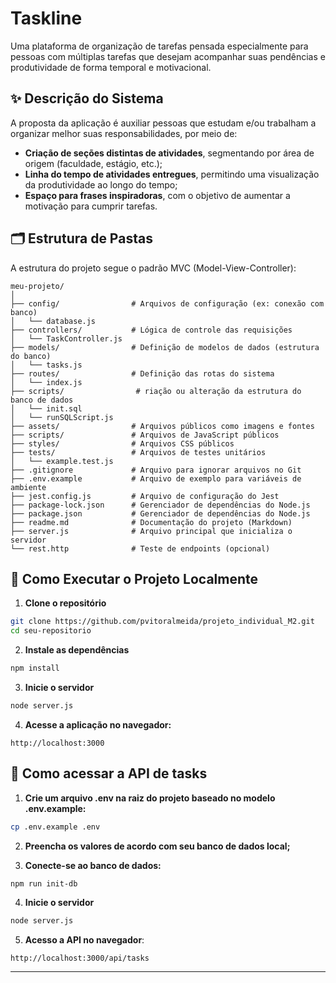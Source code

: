 # Taskline

Uma plataforma de organização de tarefas pensada especialmente para pessoas com múltiplas tarefas que desejam acompanhar suas pendências e produtividade de forma temporal e motivacional.

## ✨ Descrição do Sistema

A proposta da aplicação é auxiliar pessoas que estudam e/ou trabalham a organizar melhor suas responsabilidades, por meio de:

- **Criação de seções distintas de atividades**, segmentando por área de origem (faculdade, estágio, etc.);
- **Linha do tempo de atividades entregues**, permitindo uma visualização da produtividade ao longo do tempo;
- **Espaço para frases inspiradoras**, com o objetivo de aumentar a motivação para cumprir tarefas.

## 🗂️ Estrutura de Pastas

A estrutura do projeto segue o padrão MVC (Model-View-Controller):

```
meu-projeto/
│
├── config/                # Arquivos de configuração (ex: conexão com banco)
│   └── database.js
├── controllers/           # Lógica de controle das requisições
│   └── TaskController.js
├── models/                # Definição de modelos de dados (estrutura do banco)
│   └── tasks.js
├── routes/                # Definição das rotas do sistema
│   └── index.js
├── scripts/                # riação ou alteração da estrutura do banco de dados
│   └── init.sql
│   └── runSQLScript.js
├── assets/                # Arquivos públicos como imagens e fontes
├── scripts/               # Arquivos de JavaScript públicos
├── styles/                # Arquivos CSS públicos
├── tests/                 # Arquivos de testes unitários
│   └── example.test.js
├── .gitignore             # Arquivo para ignorar arquivos no Git
├── .env.example           # Arquivo de exemplo para variáveis de ambiente
├── jest.config.js         # Arquivo de configuração do Jest
├── package-lock.json      # Gerenciador de dependências do Node.js
├── package.json           # Gerenciador de dependências do Node.js
├── readme.md              # Documentação do projeto (Markdown)
├── server.js              # Arquivo principal que inicializa o servidor
└── rest.http              # Teste de endpoints (opcional)
```

## 🚀 Como Executar o Projeto Localmente

1. **Clone o repositório**
```bash
git clone https://github.com/pvitoralmeida/projeto_individual_M2.git
cd seu-repositorio
```

2. **Instale as dependências**
```bash
npm install
```

3. **Inicie o servidor**
```bash
node server.js
```

4. **Acesse a aplicação no navegador:**
```
http://localhost:3000
```

## 👾 Como acessar a API de tasks

1. **Crie um arquivo .env na raiz do projeto baseado no modelo .env.example:**
```bash
cp .env.example .env
```
2. **Preencha os valores de acordo com seu banco de dados local;**

3. **Conecte-se ao banco de dados:**
```bash
npm run init-db
```

4. **Inicie o servidor**
```bash
node server.js
```

5. **Acesso a API no navegador**:
```
http://localhost:3000/api/tasks
```

---
